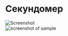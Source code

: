 # Секундомер

![Screenshot](https://pp.userapi.com/c851016/v851016795/de37b/dye8BrXIC5c.jpg)           
![screenshot of sample](https://pp.userapi.com/c851016/v851016795/de383/0wU9D0qwvtk.jpg)
